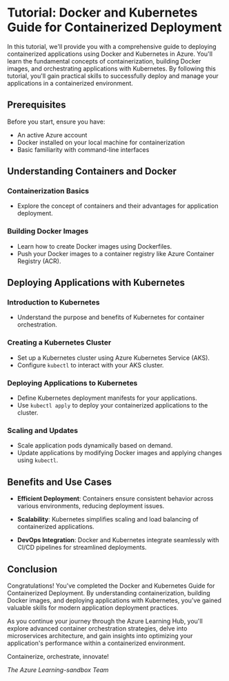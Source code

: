 # Tutorial: Docker and Kubernetes Guide for Containerized Deployment

In this tutorial, we'll provide you with a comprehensive guide to deploying containerized applications using Docker and Kubernetes in Azure. You'll learn the fundamental concepts of containerization, building Docker images, and orchestrating applications with Kubernetes. By following this tutorial, you'll gain practical skills to successfully deploy and manage your applications in a containerized environment.

## Prerequisites

Before you start, ensure you have:

- An active Azure account
- Docker installed on your local machine for containerization
- Basic familiarity with command-line interfaces

## Understanding Containers and Docker

### Containerization Basics

- Explore the concept of containers and their advantages for application deployment.

### Building Docker Images

- Learn how to create Docker images using Dockerfiles.
- Push your Docker images to a container registry like Azure Container Registry (ACR).

## Deploying Applications with Kubernetes

### Introduction to Kubernetes

- Understand the purpose and benefits of Kubernetes for container orchestration.

### Creating a Kubernetes Cluster

- Set up a Kubernetes cluster using Azure Kubernetes Service (AKS).
- Configure `kubectl` to interact with your AKS cluster.

### Deploying Applications to Kubernetes

- Define Kubernetes deployment manifests for your applications.
- Use `kubectl apply` to deploy your containerized applications to the cluster.

### Scaling and Updates

- Scale application pods dynamically based on demand.
- Update applications by modifying Docker images and applying changes using `kubectl`.

## Benefits and Use Cases

- **Efficient Deployment**: Containers ensure consistent behavior across various environments, reducing deployment issues.

- **Scalability**: Kubernetes simplifies scaling and load balancing of containerized applications.

- **DevOps Integration**: Docker and Kubernetes integrate seamlessly with CI/CD pipelines for streamlined deployments.

## Conclusion

Congratulations! You've completed the Docker and Kubernetes Guide for Containerized Deployment. By understanding containerization, building Docker images, and deploying applications with Kubernetes, you've gained valuable skills for modern application deployment practices.

As you continue your journey through the Azure Learning Hub, you'll explore advanced container orchestration strategies, delve into microservices architecture, and gain insights into optimizing your application's performance within a containerized environment.

Containerize, orchestrate, innovate!

_The Azure Learning-sandbox Team_
